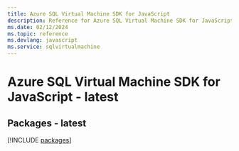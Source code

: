 ```yaml
---
title: Azure SQL Virtual Machine SDK for JavaScript
description: Reference for Azure SQL Virtual Machine SDK for JavaScript
ms.date: 02/12/2024
ms.topic: reference
ms.devlang: javascript
ms.service: sqlvirtualmachine
---
```

# Azure SQL Virtual Machine SDK for JavaScript - latest
## Packages - latest
[!INCLUDE [packages](sql-virtual-machine-index.md)]